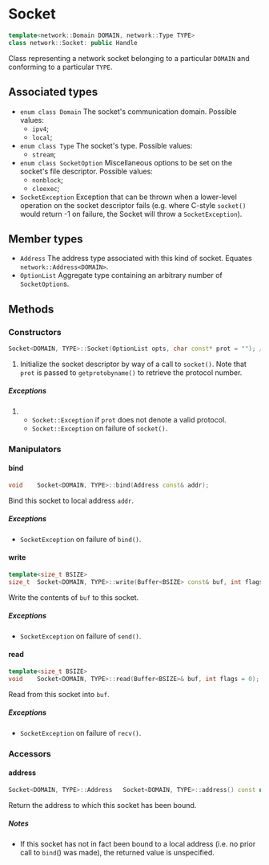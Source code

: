 # Socket
```cpp
template<network::Domain DOMAIN, network::Type TYPE>
class network::Socket: public Handle
```
Class representing a network socket belonging to a particular `DOMAIN` and conforming to a particular `TYPE`.

## Associated types
- `enum class Domain`
The socket's communication domain. Possible values:
	- `ipv4`;
	- `local`;
- `enum class Type`
The socket's type. Possible values:
	- `stream`;
- `enum class SocketOption`
Miscellaneous options to be set on the socket's file descriptor. Possible values:
	- `nonblock`;
	- `cloexec`;
- `SocketException`	Exception that can be thrown when a lower-level operation on the socket descriptor fails (e.g. where C-style `socket()` would return -1 on failure, the Socket will throw a `SocketException`).

## Member types
- `Address`
The address type associated with this kind of socket. Equates `network::Address<DOMAIN>`.
- `OptionList`
Aggregate type containing an arbitrary number of `SocketOption`s.

## Methods
### Constructors
```cpp
Socket<DOMAIN, TYPE>::Socket(OptionList opts, char const* prot = ""); // 1
```
1. Initialize the socket descriptor by way of a call to `socket()`. Note that `prot` is passed to `getprotobyname()` to retrieve the protocol number.
##### Exceptions
1. 
	- `Socket::Exception` if `prot` does not denote a valid protocol.
	- `Socket::Exception` on failure of `socket()`.
### Manipulators
#### bind
```cpp
void	Socket<DOMAIN, TYPE>::bind(Address const& addr);
```
Bind this socket to local address `addr`.
##### Exceptions
- `SocketException` on failure of `bind()`.
#### write
```cpp
template<size_t BSIZE>
size_t	Socket<DOMAIN, TYPE>::write(Buffer<BSIZE> const& buf, int flags = 0);
```
Write the contents of `buf` to this socket.
##### Exceptions
- `SocketException` on failure of `send()`.
#### read
```cpp
template<size_t BSIZE>
void	Socket<DOMAIN, TYPE>::read(Buffer<BSIZE>& buf, int flags = 0);
```
Read from this socket into `buf`.
##### Exceptions
- `SocketException` on failure of `recv()`.
### Accessors
#### address
```cpp
Socket<DOMAIN, TYPE>::Address	Socket<DOMAIN, TYPE>::address() const noexcept;
```
Return the address to which this socket has been bound.
##### Notes
- If this socket has not in fact been bound to a local address (i.e. no prior call to `bind`() was made), the returned value is unspecified.